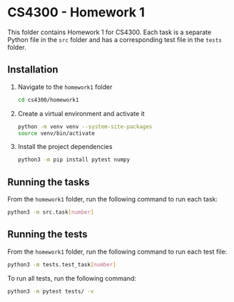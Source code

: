 # CS4300 - Homework 1

This folder contains Homework 1 for CS4300.
Each task is a separate Python file in the `src` folder and has a corresponding test file in the `tests` folder.

## Installation

1. Navigate to the `homework1` folder

    ```bash
    cd cs4300/homework1
    ```

2. Create a virtual environment and activate it

    ```bash
    python -m venv venv --system-site-packages
    source venv/bin/activate
    ```

3. Install the project dependencies

    ```bash
    python3 -m pip install pytest numpy
    ```

## Running the tasks

From the `homework1` folder, run the following command to run each task:

```bash
python3 -m src.task[number]
```

## Running the tests

From the `homework1` folder, run the following command to run each test file:

```bash
python3 -m tests.test_task[number]
```

To run all tests, run the following command:

```bash
python3 -m pytest tests/ -v
```